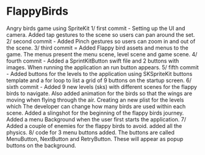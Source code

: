 # FlappyBirds
Angry birds game using SpriteKit
1/ first commit - Setting up the UI and camera. Added tap gestures to the scene so users can pan around the set.
2/ second commit - Added Pinch gestures so users can zoom in and out of the scene.
3/ third commit = Added Flappy bird assets and menus to the game. The menus present the menu scene, level scene and game scene.
4/ fourth commit - Added a SprintKitButton swift file and 2 buttons with images. When running the application an run button appears.
5/ fifth commit - Added buttons for the levels to the application using SKSpriteKit buttons template and a for loop to list a grid
of 9 buttons on the startup screen.
6/ sixth commit - Added 9 new levels (sks) with different scenes for the flappy birds to navigate. Also added animation for the birds
so that the wings are moving when flying through the air. Creating an new plist for the levels which The developer can change how many
birds are used within each scene. Added a slingshot for the beginning of the flappy birds journey. Added a menu Background when the user
first starts the application.
7/ Added a couple of enemies for the flappy birds to avoid. added all the physics.
8/ code for 3 menu buttons added. The buttons are called MenuButton, NextButton and RetryButton. These will appear as popup buttons
on the background.


